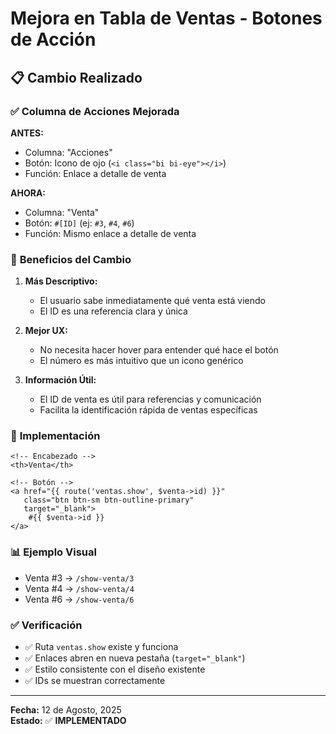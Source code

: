 # Mejora en Tabla de Ventas - Botones de Acción

## 📋 Cambio Realizado

### ✅ **Columna de Acciones Mejorada**

**ANTES:**
- Columna: "Acciones"
- Botón: Icono de ojo (`<i class="bi bi-eye"></i>`)
- Función: Enlace a detalle de venta

**AHORA:**
- Columna: "Venta"
- Botón: `#[ID]` (ej: `#3`, `#4`, `#6`)
- Función: Mismo enlace a detalle de venta

### 🎯 **Beneficios del Cambio**

1. **Más Descriptivo:**
   - El usuario sabe inmediatamente qué venta está viendo
   - El ID es una referencia clara y única

2. **Mejor UX:**
   - No necesita hacer hover para entender qué hace el botón
   - El número es más intuitivo que un icono genérico

3. **Información Útil:**
   - El ID de venta es útil para referencias y comunicación
   - Facilita la identificación rápida de ventas específicas

### 🔧 **Implementación**

```blade
<!-- Encabezado -->
<th>Venta</th>

<!-- Botón -->
<a href="{{ route('ventas.show', $venta->id) }}" 
   class="btn btn-sm btn-outline-primary"
   target="_blank">
    #{{ $venta->id }}
</a>
```

### 📊 **Ejemplo Visual**
- Venta #3 → `/show-venta/3`
- Venta #4 → `/show-venta/4`  
- Venta #6 → `/show-venta/6`

### ✅ **Verificación**
- ✅ Ruta `ventas.show` existe y funciona
- ✅ Enlaces abren en nueva pestaña (`target="_blank"`)
- ✅ Estilo consistente con el diseño existente
- ✅ IDs se muestran correctamente

---
**Fecha:** 12 de Agosto, 2025  
**Estado:** ✅ **IMPLEMENTADO**
